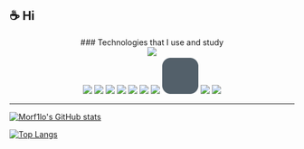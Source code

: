 ## ☕️ Hi

<div align="center">
    ### Technologies that I use and study
</div>
<div align="center">
    <img src="https://github.com/onemarc/tech-icons/blob/main/icons/stackoverflow-dark.svg" width="92">
</div>
<div align="center">
    <img src="https://github.com/onemarc/tech-icons/blob/main/icons/go-dark.svg" width="64">
    <img src="https://github.com/onemarc/tech-icons/blob/main/icons/grpc.svg" width="64">
    <img src="https://github.com/onemarc/tech-icons/blob/main/icons/postgressql-dark.svg" width="64">
    <img src="https://github.com/onemarc/tech-icons/blob/main/icons/redis-dark.svg" width="64">
    <img src="https://github.com/onemarc/tech-icons/blob/main/icons/mongodb-dark.svg" width="64">
    <img src="https://github.com/onemarc/tech-icons/blob/main/icons/linux-dark.svg" width="64">
    <img src="https://github.com/onemarc/tech-icons/blob/main/icons/git.svg" width="64">
    <img src="https://github.com/onemarc/tech-icons/blob/main/icons/yaml.svg" width="64">
    <img src="https://github.com/onemarc/tech-icons/blob/main/icons/postman.svg" width="64">
    <img src="https://github.com/onemarc/tech-icons/blob/main/icons/html.svg" width="64">
</div>

---

[![Morf1lo's GitHub stats](https://github-readme-stats.vercel.app/api?username=morf1lo&theme=radical&show_icons=true&hide_border=true&icon_color=f1f1f1)](https://github.com/anuraghazra/github-readme-stats)

[![Top Langs](https://github-readme-stats.vercel.app/api/top-langs/?username=morf1lo&layout=compact&theme=radical&hide_border=true)](https://github.com/anuraghazra/github-readme-stats)
